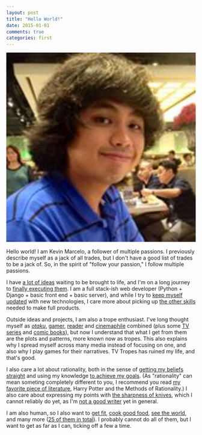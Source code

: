 ```yaml
---
layout: post
title: "Hello World!"
date: 2015-01-01
comments: true
categories: first
---
```

![Kevin Marcelo's avatar image](/images/kevinmarceloph.png "Hello there! :)")

Hello world! I am Kevin Marcelo, a follower of multiple passions. I previously describe myself as a jack of all trades, but I don't have a good list of trades to be a jack of. So, in the spirit of "follow your passion," I follow multiple passions.

<!-- more -->

I have [a lot of ideas](/ideas/) waiting to be brought to life, and I'm on a long journey to [finally executing them](/projects/). I am a full stack-ish web developer (Python + Django + basic front end + basic server), and while I try to [keep myself updated](/technology/) with new technologies, I care more about picking up [the other skills](/not-technology/) needed to make full products.

Outside ideas and projects, I am also a trope enthusiast. I've long thought myself as [_otaku_](/anime/), [gamer](/games/), [reader](/books/) and [cinemaphile](/movies/) combined (plus some [TV series](/tv/) and [comic books](/comics/)), but now I understand that what I get from them are the plots and patterns, more known now as tropes. This also explains why I spread myself across many media instead of focusing on one, and also why I play games for their narratives. TV Tropes has ruined my life, and that's good.

I also care a lot about rationality, both in the sense of [getting my beliefs straight](/beliefs/) and using my knowledge [to achieve my goals](/winning/). (As "rationality" can mean someting completely different to you, I recommend you read [my favorite piece of literature](/hpmor/), Harry Potter and the Methods of Rationality.) I also care about expressing my points with [the sharpness of knives](/clarity/), which I cannot reliably do yet, as I'm [not a good writer](/writing/) yet in general.

I am also human, so I also want to [get fit](/fitness/), [cook good food](/cooking/), [see the world](/travel/), and many more ([25 of them in total](/goals/)). I probably cannot do all of them, but I want to get as far as I can, ticking off a few a time.
